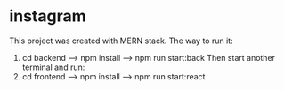 # instagram
This project was created with MERN stack. The way to run it:
1) cd backend --> npm install --> npm run start:back
Then start another terminal and run: 
2) cd frontend --> npm install --> npm run start:react
